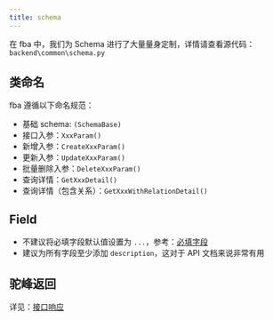 ```yaml
---
title: schema
---
```


在 fba 中，我们为 Schema 进行了大量量身定制，详情请查看源代码：`backend\common\schema.py`

## 类命名

fba 遵循以下命名规范：

- 基础 schema: `(SchemaBase)`
- 接口入参：`XxxParam()`
- 新增入参：`CreateXxxParam()`
- 更新入参：`UpdateXxxParam()`
- 批量删除入参：`DeleteXxxParam()`
- 查询详情：`GetXxxDetail()`
- 查询详情（包含关系）：`GetXxxWithRelationDetail()`

## Field

- 不建议将必填字段默认值设置为 `...`，参考：[必填字段](https://docs.pydantic.dev/latest/concepts/models/#required-fields)
- 建议为所有字段至少添加 `description`，这对于 API 文档来说非常有用

## 驼峰返回

详见：[接口响应](response.md#驼峰返回)
